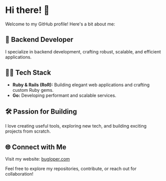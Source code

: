 # Hi there! 👋

Welcome to my GitHub profile! Here's a bit about me:

## 🚀 Backend Developer
I specialize in backend development, crafting robust, scalable, and efficient applications.

## 🧑‍💻 Tech Stack
- **Ruby & Rails (RoR):** Building elegant web applications and crafting custom Ruby gems.
- **Go:** Developing performant and scalable services.

## 🛠️ Passion for Building
I love creating useful tools, exploring new tech, and building exciting projects from scratch.

## 🌐 Connect with Me
Visit my website: [bugloper.com](https://bugloper.com)

Feel free to explore my repositories, contribute, or reach out for collaboration!
